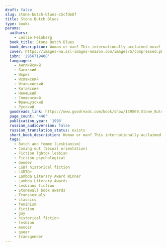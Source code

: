 ```yaml
---
draft: false
slug: stone-butch-blues-c5cfde8f
title: Stone Butch Blues
type: books
params:
  authors:
    - Leslie Feinberg
  book_title: Stone Butch Blues
  book_description: Woman or man? This internationally acclaimed novel looks at the world through the eyes of Jess Goldberg, a masculine girl growing up in the "Ozzie and Harriet" McCarthy era and coming out as a young butch lesbian in the pre-Stonewall gay drag bars of a blue-collar town.Stone Butch Bluestraces a propulsive journey, powerfully evoking history and politics while portraying an extraordinary protagonist full of longing, vulnerability, and working-class grit. This once-underground classic takes the reader on a roller-coaster ride of gender transformation and exploration and ultimately speaks to the heart of anyone who has ever suffered or gloried in being different.
  cover: https://images-na.ssl-images-amazon.com/images/S/compressed.photo.goodreads.com/books/1328758827i/139569.jpg
  isbn: '2956719408'
  languages:
    - Английский
    - Баскский
    - Иврит
    - Испанский
    - Итальянский
    - Китайский
    - Немецкий
    - Словенский
    - Французский
    - Русский
  goodreads_link: https://www.goodreads.com/book/show/139569.Stone_Butch_Blues
  page_count: '446'
  publication_year: '1993'
  russian_audioversion: false
  russian_translation_status: exists
  short_book_description: Woman or man? This internationally acclaimed novel looks at the world through the eyes of Jess Goldberg, a masculine girl growing up in the "Ozzie and Harriet" McCarthy era and coming out as a...
  tags:
    - Butch and femme (Lesbianism)
    - Coming out (Sexual orientation)
    - Fiction lgbtq+ lesbian
    - Fiction psychological
    - Gender
    - LGBT historical fiction
    - LGBTQ+
    - Lambda Literary Award Winner
    - Lambda Literary Awards
    - Lesbians fiction
    - Stonewall book awards
    - Transsexuals
    - classics
    - feminism
    - fiction
    - gay
    - historical fiction
    - lesbian
    - memoir
    - queer
    - transgender
---
```

